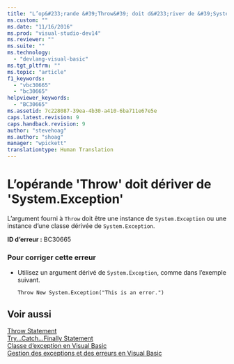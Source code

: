 ```yaml
---
title: "L’op&#233;rande &#39;Throw&#39; doit d&#233;river de &#39;System.Exception&#39; | Microsoft Docs"
ms.custom: ""
ms.date: "11/16/2016"
ms.prod: "visual-studio-dev14"
ms.reviewer: ""
ms.suite: ""
ms.technology: 
  - "devlang-visual-basic"
ms.tgt_pltfrm: ""
ms.topic: "article"
f1_keywords: 
  - "vbc30665"
  - "bc30665"
helpviewer_keywords: 
  - "BC30665"
ms.assetid: 7c228087-39ea-4b30-a410-6ba711e67e5e
caps.latest.revision: 9
caps.handback.revision: 9
author: "stevehoag"
ms.author: "shoag"
manager: "wpickett"
translationtype: Human Translation
---
```

# L’op&#233;rande &#39;Throw&#39; doit d&#233;river de &#39;System.Exception&#39;
L’argument fourni à `Throw` doit être une instance de `System.Exception` ou une instance d’une classe dérivée de `System.Exception`.  
  
 **ID d’erreur :** BC30665  
  
### Pour corriger cette erreur  
  
-   Utilisez un argument dérivé de `System.Exception`, comme dans l’exemple suivant.  
  
    ```  
    Throw New System.Exception("This is an error.")  
    ```  
  
## Voir aussi  
 [Throw Statement](../../visual-basic/language-reference/statements/throw-statement.md)   
 [Try...Catch...Finally Statement](../../visual-basic/language-reference/statements/try-catch-finally-statement.md)   
 [Classe d’exception en Visual Basic](http://msdn.microsoft.com/fr-fr/9aac396f-34ca-4afb-8e6c-e523cb690ba9)   
 [Gestion des exceptions et des erreurs en Visual Basic](http://msdn.microsoft.com/fr-fr/3e351e73-cf23-40ab-8b60-05794160529e)
